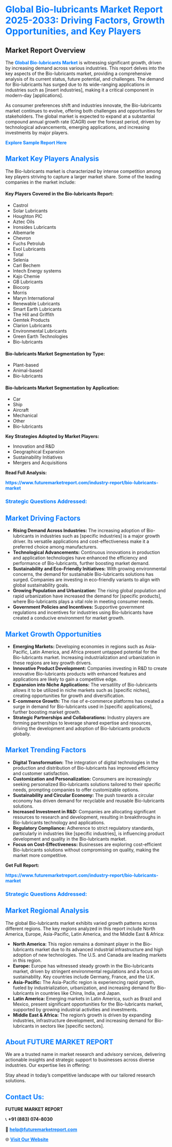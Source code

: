 <h1 style="color: #007BFF;">Global Bio-lubricants Market Report 2025-2033: Driving Factors, Growth Opportunities, and Key Players</h1>

<section id="overview">
<h2>Market Report Overview</h2>
<p>The <a href="https://www.futuremarketreport.com/industry-report/bio-lubricants-market" style="color: #007BFF; text-decoration: none;"><strong>Global Bio-lubricants Market</strong></a> is witnessing significant growth, driven by increasing demand across various industries. This report delves into the key aspects of the Bio-lubricants market, providing a comprehensive analysis of its current status, future potential, and challenges. The demand for Bio-lubricants has surged due to its wide-ranging applications in industries such as [insert industries], making it a critical component in modern-day [applications].</p>
<p>As consumer preferences shift and industries innovate, the Bio-lubricants market continues to evolve, offering both challenges and opportunities for stakeholders. The global market is expected to expand at a substantial compound annual growth rate (CAGR) over the forecast period, driven by technological advancements, emerging applications, and increasing investments by major players.</p>
</section>

<section id="overview">
<p><a href="https://www.futuremarketreport.com/request-sample/reportId=32804" style="color: #007BFF; text-decoration: none;"><strong>Explore Sample Report Here</strong></a></p>
</section>

<section id="key-players">
<h2 style="color: #007BFF;">Market Key Players Analysis</h2>
<p>The Bio-lubricants market is characterized by intense competition among key players striving to capture a larger market share. Some of the leading companies in the market include:</p>
<h4>Key Players Covered in the Bio-lubricants Report:</h4>
<ul><li>Castrol</li><li>Solar Lubricants</li><li>Houghton PlC</li><li>Aztec Oils</li><li>Ironsides Lubricants</li><li>Albemarle</li><li>Chevron</li><li>Fuchs Petrolub</li><li>Exol Lubricants</li><li>Total</li><li>Selenia</li><li>Carl Bechem</li><li>Intech Energy systems</li><li>Kajo Chemie</li><li>GB Lubricants</li><li>Biocorp</li><li>Morris</li><li>Maryn International</li><li>Renewable Lubricants</li><li>Smart Earth Lubricants</li><li>The Hill and Griffith</li><li>Gemtek Products</li><li>Clarion Lubricants</li><li>Environmental Lubricants</li><li>Green Earth Technologies</li><li>Bio-lubricants</li></ul>
<h4>Bio-lubricants Market Segmentation by Type:</h4>
<ul><li>Plant-based</li><li>Animal-based</li><li>Bio-lubricants</li></ul>

<h4>Bio-lubricants Market Segmentation by Application:</h4>
<ul><li>Car</li><li>Ship</li><li>Aircraft</li><li>Mechanical</li><li>Other</li><li>Bio-lubricants</li></ul>
<p><strong>Key Strategies Adopted by Market Players:</strong></p>
<ul>
<li>Innovation and R&D</li>
<li>Geographical Expansion</li>
<li>Sustainability Initiatives</li>
<li>Mergers and Acquisitions</li>
</ul>
</section>

<section>
<p><strong>Read Full Analysis: </strong></p><a href="https://www.futuremarketreport.com/industry-report/bio-lubricants-market" style="color: #007BFF; text-decoration: none;"><strong>https://www.futuremarketreport.com/industry-report/bio-lubricants-market</strong></a>
<h3 style="color: #007BFF;">Strategic Questions Addressed:</h3>
</section>

<section id="driving-factors">
<h2 style="color: #007BFF;">Market Driving Factors</h2>
<ul>
<li><strong>Rising Demand Across Industries:</strong> The increasing adoption of Bio-lubricants in industries such as [specific industries] is a major growth driver. Its versatile applications and cost-effectiveness make it a preferred choice among manufacturers.</li>
<li><strong>Technological Advancements:</strong> Continuous innovations in production and application technologies have enhanced the efficiency and performance of Bio-lubricants, further boosting market demand.</li>
<li><strong>Sustainability and Eco-Friendly Initiatives:</strong> With growing environmental concerns, the demand for sustainable Bio-lubricants solutions has surged. Companies are investing in eco-friendly variants to align with global sustainability goals.</li>
<li><strong>Growing Population and Urbanization:</strong> The rising global population and rapid urbanization have increased the demand for [specific products], where Bio-lubricants plays a vital role in meeting consumer needs.</li>
<li><strong>Government Policies and Incentives:</strong> Supportive government regulations and incentives for industries using Bio-lubricants have created a conducive environment for market growth.</li>
</ul>
</section>

<section id="growth-opportunities">
<h2 style="color: #007BFF;">Market Growth Opportunities</h2>
<ul>
<li><strong>Emerging Markets:</strong> Developing economies in regions such as Asia-Pacific, Latin America, and Africa present untapped potential for the Bio-lubricants market. Increasing industrialization and urbanization in these regions are key growth drivers.</li>
<li><strong>Innovative Product Development:</strong> Companies investing in R&D to create innovative Bio-lubricants products with enhanced features and applications are likely to gain a competitive edge.</li>
<li><strong>Expansion into Niche Applications:</strong> The versatility of Bio-lubricants allows it to be utilized in niche markets such as [specific niches], creating opportunities for growth and diversification.</li>
<li><strong>E-commerce Growth:</strong> The rise of e-commerce platforms has created a surge in demand for Bio-lubricants used in [specific applications], further boosting market growth.</li>
<li><strong>Strategic Partnerships and Collaborations:</strong> Industry players are forming partnerships to leverage shared expertise and resources, driving the development and adoption of Bio-lubricants products globally.</li>
</ul>
</section>

<section id="trending-factors">
<h2 style="color: #007BFF;">Market Trending Factors</h2>
<ul>
<li><strong>Digital Transformation:</strong> The integration of digital technologies in the production and distribution of Bio-lubricants has improved efficiency and customer satisfaction.</li>
<li><strong>Customization and Personalization:</strong> Consumers are increasingly seeking personalized Bio-lubricants solutions tailored to their specific needs, prompting companies to offer customizable options.</li>
<li><strong>Sustainability and Circular Economy:</strong> The push towards a circular economy has driven demand for recyclable and reusable Bio-lubricants solutions.</li>
<li><strong>Increased Investment in R&D:</strong> Companies are allocating significant resources to research and development, resulting in breakthroughs in Bio-lubricants technology and applications.</li>
<li><strong>Regulatory Compliance:</strong> Adherence to strict regulatory standards, particularly in industries like [specific industries], is influencing product development and quality in the Bio-lubricants market.</li>
<li><strong>Focus on Cost-Effectiveness:</strong> Businesses are exploring cost-efficient Bio-lubricants solutions without compromising on quality, making the market more competitive.</li>
</ul>
</section>

<section>
<p><strong>Get Full Report: </strong></p><a href="https://www.futuremarketreport.com/industry-report/bio-lubricants-market" style="color: #007BFF; text-decoration: none;"><strong>https://www.futuremarketreport.com/industry-report/bio-lubricants-market</strong></a>
<h3 style="color: #007BFF;">Strategic Questions Addressed:</h3>
</section>


<section id="regional-analysis">
<h2 style="color: #007BFF;">Market Regional Analysis</h2>
<p>The global Bio-lubricants market exhibits varied growth patterns across different regions. The key regions analyzed in this report include North America, Europe, Asia-Pacific, Latin America, and the Middle East & Africa:</p>
<ul>
<li><strong>North America:</strong> This region remains a dominant player in the Bio-lubricants market due to its advanced industrial infrastructure and high adoption of new technologies. The U.S. and Canada are leading markets in this region.</li>
<li><strong>Europe:</strong> Europe has witnessed steady growth in the Bio-lubricants market, driven by stringent environmental regulations and a focus on sustainability. Key countries include Germany, France, and the U.K.</li>
<li><strong>Asia-Pacific:</strong> The Asia-Pacific region is experiencing rapid growth, fueled by industrialization, urbanization, and increasing demand for Bio-lubricants in countries like China, India, and Japan.</li>
<li><strong>Latin America:</strong> Emerging markets in Latin America, such as Brazil and Mexico, present significant opportunities for the Bio-lubricants market, supported by growing industrial activities and investments.</li>
<li><strong>Middle East & Africa:</strong> The region’s growth is driven by expanding industries, infrastructure development, and increasing demand for Bio-lubricants in sectors like [specific sectors].</li>
</ul>
</section>

<footer>
<h2 style="color: #007BFF;">About FUTURE MARKET REPORT</h2>
<p>We are a trusted name in market research and advisory services, delivering actionable insights and strategic support to businesses across diverse industries. Our expertise lies in offering:</p>

<p>Stay ahead in today’s competitive landscape with our tailored research solutions.</p>

<h2 style="color: #007BFF;">Contact Us:</h2>
<p><strong>FUTURE MARKET REPORT</strong></p>
<p>📞 <strong>+91 (883) 074-8030</strong></p>
<p>📧 <strong><a href="mailto:help@futuremarketreport.com" style="color: #007BFF;">help@futuremarketreport.com</a></strong></p>
<p>🌐 <strong><a href="https://www.futuremarketreport.com/" style="color: #007BFF;">Visit Our Website</a></strong></p>
</footer>